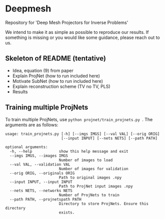 # Deepmesh
Repository for 'Deep Mesh Projectors for Inverse Problems'

We intend to make it as simple as possible to reproduce our results. If something is missing or you would like some guidance, please reach out to us.

## Skeleton of README (tentative)
- Idea, equation (9) from paper
- Explain ProjNet (how to run included here)
- Motivate SubNet (how to run included here)
- Explain reconstruction scheme (TV no TV, PLS)
- Results

## Training multiple ProjNets
To train multiple ProjNets, use ```python projnet/train_projnets.py ```. The arguments are as follows:
```console
usage: train_projnets.py [-h] [--imgs IMGS] [--val VAL] [--orig ORIG]
                         [--input INPUT] [--nets NETS] [--path PATH]

optional arguments:
  -h, --help            show this help message and exit
  --imgs IMGS, --images IMGS
                        Number of images to load
  --val VAL, --validation VAL
                        Number of images for validation
  --orig ORIG, --originals ORIG
                        Path to original images .npy
  --input INPUT, --input INPUT
                        Path to ProjNet input images .npy
  --nets NETS, --networks NETS
                        Number of ProjNets to train
  --path PATH, --projnetspath PATH
                        Directory to store ProjNets. Ensure this directory
                        exists.

```